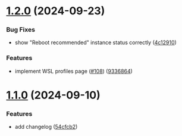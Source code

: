# [1.2.0](https://github.com/canonical/landscape-dashboard/compare/v1.1.0...v1.2.0) (2024-09-23)


### Bug Fixes

* show "Reboot recommended" instance status correctly ([4c12910](https://github.com/canonical/landscape-dashboard/commit/4c12910eecf1e424e4b8565055b7699f9f138c84))


### Features

* implement WSL profiles page ([#108](https://github.com/canonical/landscape-dashboard/issues/108)) ([9336864](https://github.com/canonical/landscape-dashboard/commit/93368642f6b2e7226dff23a2a68e353a7378a2c5))

# [1.1.0](https://github.com/canonical/landscape-dashboard/compare/v1.0.0...v1.1.0) (2024-09-10)


### Features

* add changelog ([54cfcb2](https://github.com/canonical/landscape-dashboard/commit/54cfcb2b07b2dfae22ab07724c16ba7878a6924d))
